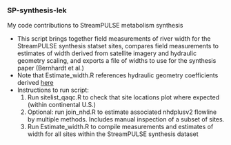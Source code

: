### SP-synthesis-lek
My code contributions to StreamPULSE metabolism synthesis

- This script brings together field measurements of river width for the StreamPULSE synthesis statset sites, compares field measurements to estimates of width derived from satellite imagery and hydraulic geometry scaling, and exports a file of widths to use for the synthesis paper (Bernhardt et al.)  
- Note that Estimate_width.R references hydraulic geometry coefficients derived [here](https://github.com/lekoenig/US-hydraulic-geometry.git)
- Instructions to run script:
  1. Run sitelist_qaqc.R to check that site locations plot where expected (within continental U.S.)  
  2. Optional: run join_nhd.R to estimate associated nhdplusv2 flowline by multiple methods. Includes manual inspection of a subset of sites.  
  3. Run Estimate_width.R to compile measurements and estimates of width for all sites within the StreamPULSE synthesis dataset  
    

